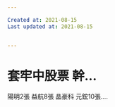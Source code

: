 ```yaml
---

Created at: 2021-08-15
Last updated at: 2021-08-15


---
```


# 套牢中股票 幹...


陽明2張
益航8張
晶豪科
元鋐10張....

